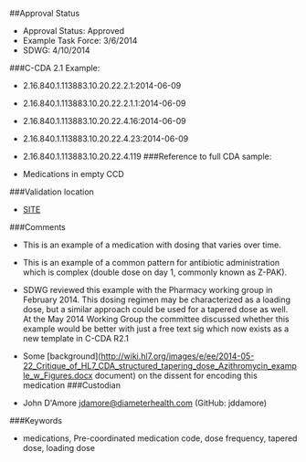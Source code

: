 ##Approval Status 

* Approval Status: Approved
* Example Task Force: 3/6/2014
* SDWG: 4/10/2014

###C-CDA 2.1 Example: 

* 2.16.840.1.113883.10.20.22.2.1:2014-06-09

* 2.16.840.1.113883.10.20.22.2.1.1:2014-06-09

* 2.16.840.1.113883.10.20.22.4.16:2014-06-09

* 2.16.840.1.113883.10.20.22.4.23:2014-06-09
* 2.16.840.1.113883.10.20.22.4.119
###Reference to full CDA sample:
* Medications in empty CCD


###Validation location

* [SITE](https://sitenv.org/c-cda-validator)


###Comments

* This is an example of a medication with dosing that varies over time.
* This is an example of a common pattern for antibiotic administration which is complex (double dose on day 1, commonly known as Z-PAK). 
* SDWG reviewed this example with the Pharmacy working group in February 2014. This dosing regimen may be characterized as a loading dose, but a similar approach could be used for a tapered dose as well. At the May 2014 Working Group the committee discussed whether this example would be better with just a free text sig which now exists as a new template in C-CDA R2.1
* Some [background](http://wiki.hl7.org/images/e/ee/2014-05-22_Critique_of_HL7_CDA_structured_tapering_dose_Azithromycin_example_w_Figures.docx document) on the dissent for encoding this medication 
###Custodian

* John D'Amore jdamore@diameterhealth.com (GitHub: jddamore)



###Keywords

* medications, Pre-coordinated medication code, dose frequency, tapered dose, loading dose